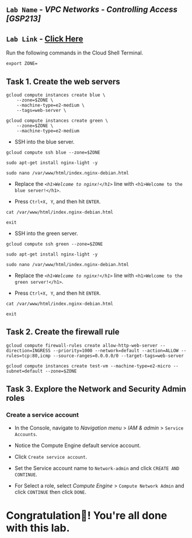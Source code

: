 ## `Lab Name` - *VPC Networks - Controlling Access [GSP213]*

## `Lab Link` - [Click Here](https://www.cloudskillsboost.google/focuses/1231?parent=catalog)


Run the following commands in the Cloud Shell Terminal.

```
export ZONE=
```

## Task 1. Create the web servers

```
gcloud compute instances create blue \
    --zone=$ZONE \
    --machine-type=e2-medium \
    --tags=web-server \

gcloud compute instances create green \
    --zone=$ZONE \
    --machine-type=e2-medium
```

* SSH into the blue server.

```
gcloud compute ssh blue --zone=$ZONE
```

```
sudo apt-get install nginx-light -y

sudo nano /var/www/html/index.nginx-debian.html
```

* Replace the *`<h1>Welcome to nginx!</h1>`* line with `<h1>Welcome to the blue server!</h1>`.

* Press `Ctrl+X, Y`, and then hit `ENTER`.

```
cat /var/www/html/index.nginx-debian.html

exit
```

* SSH into the green server.

```
gcloud compute ssh green --zone=$ZONE
```

```
sudo apt-get install nginx-light -y

sudo nano /var/www/html/index.nginx-debian.html
```

* Replace the *`<h1>Welcome to nginx!</h1>`* line with `<h1>Welcome to the green server!</h1>`.

* Press `Ctrl+X, Y`, and then hit `ENTER`.

```
cat /var/www/html/index.nginx-debian.html

exit
```

## Task 2. Create the firewall rule

```
gcloud compute firewall-rules create allow-http-web-server --direction=INGRESS --priority=1000 --network=default --action=ALLOW --rules=tcp:80,icmp --source-ranges=0.0.0.0/0 --target-tags=web-server

gcloud compute instances create test-vm --machine-type=e2-micro --subnet=default --zone=$ZONE
```

## Task 3. Explore the Network and Security Admin roles

### Create a service account

* In the Console, navigate to *Navigation menu* > *IAM & admin* > `Service Accounts`.

* Notice the Compute Engine default service account.

* Click `Create service account`.

* Set the Service account name to `Network-admin` and click `CREATE AND CONTINUE`.

* For Select a role, select *Compute Engine* > `Compute Network Admin` and click `CONTINUE` then click `DONE`.

# Congratulation🎉! You're all done with this lab.